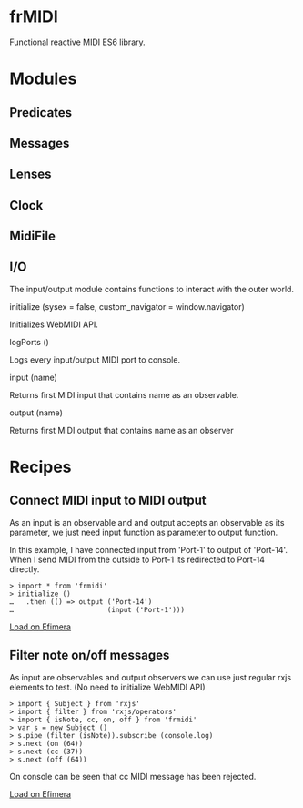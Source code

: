# frMIDI

Functional reactive MIDI ES6 library.

# Modules

## Predicates

## Messages

## Lenses

## Clock

## MidiFile

## I/O

The input/output module contains functions to interact with the outer world.

initialize (sysex = false, custom_navigator = window.navigator)

  Initializes WebMIDI API.

logPorts ()

  Logs every input/output MIDI port to console.

input (name)

  Returns first MIDI input that contains name as an observable.

output (name)

  Returns first MIDI output that contains name as an observer

# Recipes

## Connect MIDI input to MIDI output

As an input is an observable and and output accepts an observable as
its parameter, we just need input function as parameter to output
function.

In this example, I have connected input from 'Port-1' to output of 'Port-14'. When I send MIDI from the outside to Port-1 its redirected to Port-14 directly.

    > import * from 'frmidi'
    > initialize ()
    …   .then (() => output ('Port-14') 
    …                       (input ('Port-1')))

[Load on Efimera](https://jordipbou.github.com/efimera/?json=%7B%22blocks%22:%5B%7B%22lines%22:%5B%22import%20*%20from%20'frmidi'%22%5D,%22history%22:%5B%5D,%22completions%22:%5B%5D,%22autocompletion%22:%22%22,%22cursor%22:%5B22,0%5D%7D,%7B%22lines%22:%5B%22initialize%20()%22,%22%20%20.then%20(%20()%20=%3E%20output%20('Port-14')%20(input%20('Port-1'))%20)%22%5D,%22history%22:%5B%5D,%22completions%22:%5B%5D,%22autocompletion%22:%22%22,%22cursor%22:%5B55,1%5D%7D,%7B%22lines%22:%5B%22%22%5D,%22history%22:%5B%5D,%22completions%22:%5B%5D,%22autocompletion%22:%22%22,%22cursor%22:%5B0,0%5D%7D%5D,%22focused%22:2%7D)

## Filter note on/off messages

As input are observables and output observers we can use just regular rxjs elements to test. (No need to initialize WebMIDI API)

    > import { Subject } from 'rxjs'
	> import { filter } from 'rxjs/operators'
	> import { isNote, cc, on, off } from 'frmidi'
	> var s = new Subject ()
	> s.pipe (filter (isNote)).subscribe (console.log)
	> s.next (on (64))
	> s.next (cc (37))
	> s.next (off (64))

On console can be seen that cc MIDI message has been rejected.

[Load on Efimera](https://jordipbou.github.com/efimera/?json=%7B%22blocks%22:%5B%7B%22lines%22:%5B%22import%20%7B%20Subject%20%7D%20from%20'rxjs'%22%5D,%22history%22:%5B%5D,%22completions%22:%5B%5D,%22autocompletion%22:%22%22,%22cursor%22:%5B0,0%5D%7D,%7B%22lines%22:%5B%22import%20%7B%20filter%20%7D%20from%20'rxjs/operators'%22%5D,%22history%22:%5B%5D,%22completions%22:%5B%5D,%22autocompletion%22:%22%22,%22cursor%22:%5B39,0%5D%7D,%7B%22lines%22:%5B%22import%20%7B%20isNote,%20cc,%20on,%20off%20%7D%20from%20'frmidi'%22%5D,%22history%22:%5B%5D,%22completions%22:%5B%5D,%22autocompletion%22:%22%22,%22cursor%22:%5B44,0%5D%7D,%7B%22lines%22:%5B%22var%20s%20=%20new%20Subject%20()%22%5D,%22history%22:%5B%5D,%22completions%22:%5B%5D,%22autocompletion%22:%22%22,%22cursor%22:%5B22,0%5D%7D,%7B%22lines%22:%5B%22s.pipe%20(filter%20(isNote)).subscribe%20(console.log)%22%5D,%22history%22:%5B%5D,%22completions%22:%5B%5D,%22autocompletion%22:%22%22,%22cursor%22:%5B48,0%5D%7D,%7B%22lines%22:%5B%22s.next%20(on%20(64))%22%5D,%22history%22:%5B%5D,%22completions%22:%5B%5D,%22autocompletion%22:%22%22,%22cursor%22:%5B16,0%5D%7D,%7B%22lines%22:%5B%22s.next%20(cc%20(37))%22%5D,%22history%22:%5B%5D,%22completions%22:%5B%5D,%22autocompletion%22:%22%22,%22cursor%22:%5B16,0%5D%7D,%7B%22lines%22:%5B%22s.next%20(off%20(64))%22%5D,%22history%22:%5B%5D,%22completions%22:%5B%5D,%22autocompletion%22:%22%22,%22cursor%22:%5B17,0%5D%7D,%7B%22lines%22:%5B%22%22%5D,%22history%22:%5B%5D,%22completions%22:%5B%5D,%22autocompletion%22:%22%22,%22cursor%22:%5B0,0%5D%7D%5D,%22focused%22:8%7D)
